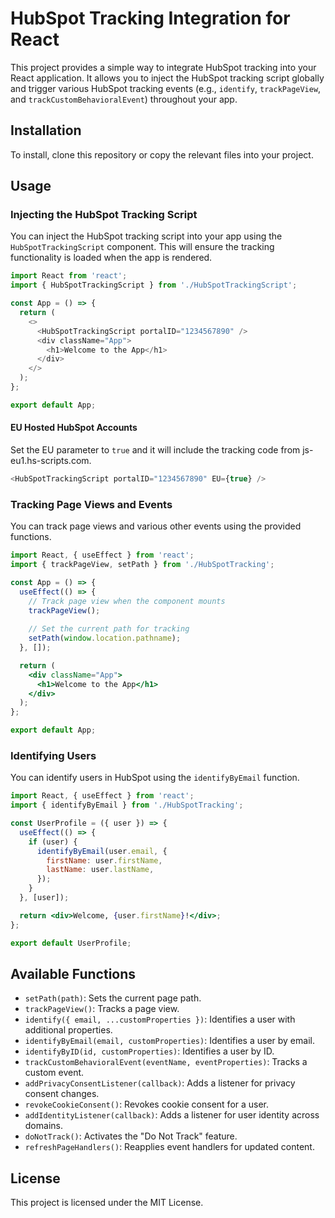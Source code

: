# HubSpot Tracking Integration for React

This project provides a simple way to integrate HubSpot tracking into your React application. It allows you to inject the HubSpot tracking script globally and trigger various HubSpot tracking events (e.g., `identify`, `trackPageView`, and `trackCustomBehavioralEvent`) throughout your app.

## Installation

To install, clone this repository or copy the relevant files into your project.

## Usage

### Injecting the HubSpot Tracking Script

You can inject the HubSpot tracking script into your app using the `HubSpotTrackingScript` component. This will ensure the tracking functionality is loaded when the app is rendered.

```js
import React from 'react';
import { HubSpotTrackingScript } from './HubSpotTrackingScript';

const App = () => {
  return (
    <>
      <HubSpotTrackingScript portalID="1234567890" />
      <div className="App">
        <h1>Welcome to the App</h1>
      </div>
    </>
  );
};

export default App;
```

#### EU Hosted HubSpot Accounts
Set the EU parameter to `true` and it will include the tracking code from js-eu1.hs-scripts.com.
```js
<HubSpotTrackingScript portalID="1234567890" EU={true} />
```

### Tracking Page Views and Events

You can track page views and various other events using the provided functions.

```jsx
import React, { useEffect } from 'react';
import { trackPageView, setPath } from './HubSpotTracking';

const App = () => {
  useEffect(() => {
    // Track page view when the component mounts
    trackPageView();
    
    // Set the current path for tracking
    setPath(window.location.pathname);
  }, []);

  return (
    <div className="App">
      <h1>Welcome to the App</h1>
    </div>
  );
};

export default App;
```

### Identifying Users

You can identify users in HubSpot using the `identifyByEmail` function.

```jsx
import React, { useEffect } from 'react';
import { identifyByEmail } from './HubSpotTracking';

const UserProfile = ({ user }) => {
  useEffect(() => {
    if (user) {
      identifyByEmail(user.email, {
        firstName: user.firstName,
        lastName: user.lastName,
      });
    }
  }, [user]);

  return <div>Welcome, {user.firstName}!</div>;
};

export default UserProfile;
```

## Available Functions

- `setPath(path)`: Sets the current page path.
- `trackPageView()`: Tracks a page view.
- `identify({ email, ...customProperties })`: Identifies a user with additional properties.
- `identifyByEmail(email, customProperties)`: Identifies a user by email.
- `identifyByID(id, customProperties)`: Identifies a user by ID.
- `trackCustomBehavioralEvent(eventName, eventProperties)`: Tracks a custom event.
- `addPrivacyConsentListener(callback)`: Adds a listener for privacy consent changes.
- `revokeCookieConsent()`: Revokes cookie consent for a user.
- `addIdentityListener(callback)`: Adds a listener for user identity across domains.
- `doNotTrack()`: Activates the "Do Not Track" feature.
- `refreshPageHandlers()`: Reapplies event handlers for updated content.

## License

This project is licensed under the MIT License.
